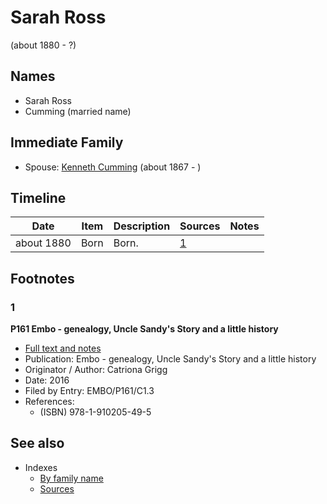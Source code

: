 ﻿---
layout: page
permalink: /people/i39957256
---

# Sarah Ross
(about 1880 - ?)

## Names

* Sarah Ross
* Cumming (married name)

## Immediate Family

* Spouse: [Kenneth Cumming](./@i14447152@-kenneth-cumming-b1867-d.md) (about 1867 - )

## Timeline

Date | Item | Description | Sources | Notes
---|---|---|---|---
about 1880 | Born | Born. | [1](#1) | 

## Footnotes

### 1

**P161 Embo - genealogy, Uncle Sandy's Story and a little history**

* [Full text and notes](../sources/@s95058656@-p161-embo-genealogy,-uncle-sandy's-story-and-a-little-history.md)
* Publication: Embo - genealogy, Uncle Sandy's Story and a little history
* Originator / Author: Catriona Grigg
* Date: 2016
* Filed by Entry: EMBO/P161/C1.3
* References: 
  * (ISBN) 978-1-910205-49-5


## See also

- Indexes
  - [By family name](../index-by-family-name.md)
  - [Sources](../index-of-sources-by-title.md)
